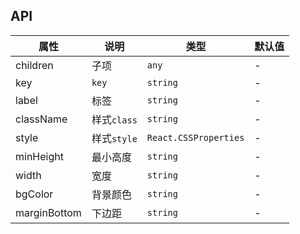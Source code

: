 ## API

属性 | 说明 | 类型 | 默认值
----|-----|------|------
children | 子项 | `any` | -
key | `key` | `string` | -
label | 标签 | `string` | -
className | 样式`class` | `string` | -
style | 样式`style` | `React.CSSProperties` | -
minHeight | 最小高度 | `string` | -
width | 宽度 | `string` | -
bgColor | 背景颜色 | `string` | -
marginBottom | 下边距 | `string` | -
